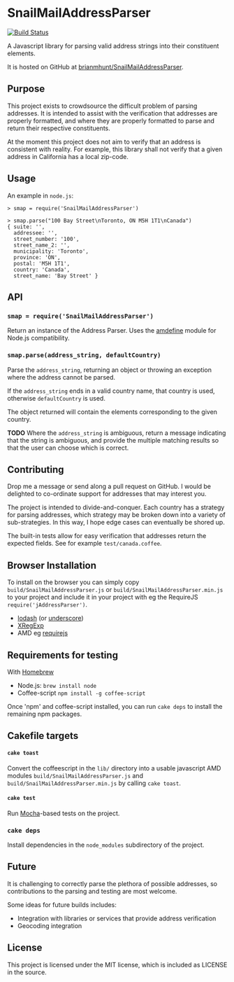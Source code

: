 SnailMailAddressParser
======================

[![Build Status](https://travis-ci.org/brianmhunt/SnailMailAddressParser.png)](https://travis-ci.org/brianmhunt/SnailMailAddressParser)


A Javascript library for parsing valid address strings into their constituent elements.

It is hosted on GitHub at
[brianmhunt/SnailMailAddressParser](http://brianmhunt.github.com/SnailMailAddressParser/).

Purpose
-------

This project exists to crowdsource the difficult problem of parsing addresses. It is intended to assist with the verification that addresses are properly formatted, and where they are properly formatted to parse and return their respective constituents.

At the moment this project does not aim to verify that an address is consistent with reality. For example, this library shall not verify that a given address in California has a local zip-code.

Usage
-----

An example in `node.js`:

    > smap = require('SnailMailAddressParser')

    > smap.parse("100 Bay Street\nToronto, ON M5H 1T1\nCanada")
    { suite: '',
      addressee: '',
      street_number: '100',
      street_name_2: '',
      municipality: 'Toronto',
      province: 'ON',
      postal: 'M5H 1T1',
      country: 'Canada',
      street_name: 'Bay Street' }

API
---

### `smap = require('SnailMailAddressParser')`

Return an instance of the Address Parser. Uses the
[amdefine](https://github.com/jrburke/amdefine) module for Node.js
compatibility.

### `smap.parse(address_string, defaultCountry)`

Parse the `address_string`, returning an object or throwing an exception where
the address cannot be parsed.

If the `address_string` ends in a valid country name, that country is used,
otherwise `defaultCountry` is used.

The object returned will contain the elements corresponding to the given
country.

**TODO** Where the `address_string` is ambiguous, return a message indicating
that the string is ambiguous, and provide the multiple matching results so that
the user can choose which is correct.

Contributing
------------

Drop me a message or send along a pull request on GitHub. I would be delighted
to co-ordinate support for addresses that may interest you.

The project is intended to divide-and-conquer. Each country has a strategy for
parsing addresses, which strategy may be broken down into a variety of
sub-strategies. In this way, I hope edge cases can eventually be shored up.

The built-in tests allow for easy verification that addresses return the
expected fields. See for example `test/canada.coffee`.

Browser Installation
--------------------

To install on the browser you can simply copy `build/SnailMailAddressParser.js`
or `build/SnailMailAddressParser.min.js` to your project and include it in your
project with eg the RequireJS `require('jAddressParser')`.

- [lodash](https://github.com/bestiejs/lodash) (or [underscore](http://underscorejs.org/))
- [XRegExp](http://xregexp.com/)
- AMD eg [requirejs](http://requirejs.org/)

Requirements for testing
------------------------

With [Homebrew](http://mxcl.github.com/homebrew/)

- Node.js: `brew install node`
- Coffee-script `npm install -g coffee-script`

Once 'npm' and coffee-script installed, you can run `cake deps` to install the
remaining npm packages.

Cakefile targets
----------------

#### `cake toast`

Convert the coffeescript in the `lib/` directory into a usable javascript AMD
modules `build/SnailMailAddressParser.js` and 
`build/SnailMailAddressParser.min.js` by calling `cake toast`.

#### `cake test`

Run [Mocha](http://visionmedia.github.com/mocha/)-based tests on the project.

### `cake deps`

Install dependencies in the `node_modules` subdirectory of the project.

Future
------

It is challenging to correctly parse the plethora of possible addresses, so
contributions to the parsing and testing are most welcome.

Some ideas for future builds includes:

- Integration with libraries or services that provide address verification
- Geocoding integration

License
-------

This project is licensed under the MIT license, which is included as LICENSE in
the source.
